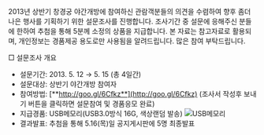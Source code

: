2013년 상반기 창경궁 야간개방에 참여하신 관람객분들의 의견을 수렴하여 향후 좀더 나은 행사를 기획하기 위한 설문조사를 진행합니다. 조사기간 중 설문에 응해주신 분들에 한하여 추첨을 통해 5분께 소정의 상품을 지급합니다. 본 자료는 참고자료로 활용되며, 개인정보는 경품제공 용도로만 사용됨을 알려드립니다. 많은 참여 부탁드립니다.

□ 설문조사 개요
- 설문기간: 2013. 5. 12 → 5. 15 (총 4일간)
- 설문대상: 상반기 야간개방 참여자
- 참여방법: [**http://goo.gl/6Cfkz**](http://goo.gl/6Cfkz) (조사서 작성후 보내기 버튼을 클릭하면 설문참여 및 경품응모 완료)
- 지급경품: USB메모리(USB3.0방식 16G, 색상랜덤 발송) ![USB메모리](http://imageshack.us/a/img5/7574/82766820.png)
- 결과발표: 추첨을 통해 5.16(목)일 공지게시판에 5명 최종발표